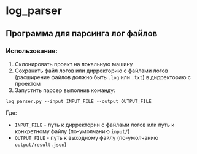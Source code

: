 # log_parser

## Программа для парсинга лог файлов

### Использование:

1. Склонировать проект на локальную машину
2. Сохранить файл логов или дирректорию с файлами логов (расширение файлов должно быть `.log` или `.txt`) в дирректорию с проектом
3. Запустить парсер выполнив команду:

`log_parser.py --input INPUT_FILE --output OUTPUT_FILE`

Где:

- `INPUT_FILE` - путь к дирректории с файлами логов или путь к конкретному файлу (по-умолчанию `input/`)
- `OUTPUT_FILE` - путь к выходному файлу (по-умолчанию `output/result.json`)
